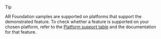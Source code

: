 > [!TIP]
> AR Foundation samples are supported on platforms that support the demonstrated feature. To check whether a feature is supported on your chosen platform, refer to the [Platform support table](xref:arfoundation-manual#platform-support) and the documentation for that feature.
